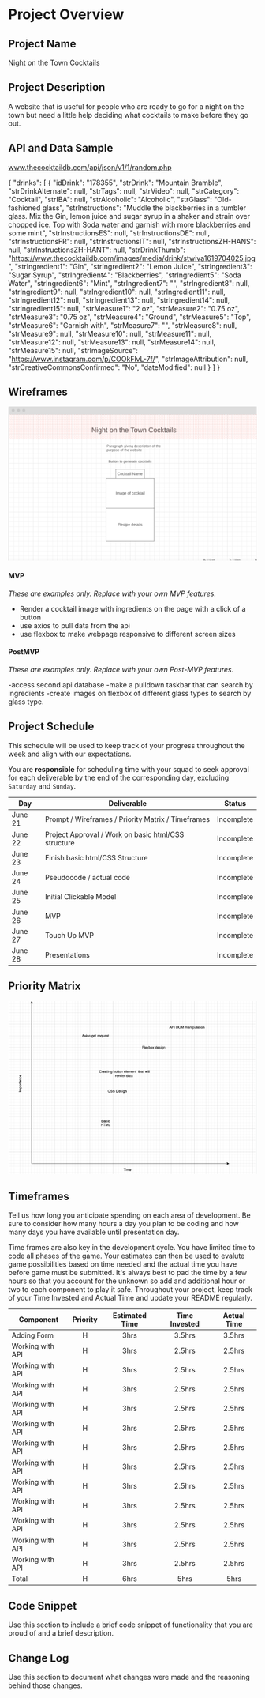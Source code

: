 # Project Overview

## Project Name

Night on the Town Cocktails

## Project Description

A website that is useful for people who are ready to go for a night on the town but need a little help deciding what cocktails to make before they go out.

## API and Data Sample

www.thecocktaildb.com/api/json/v1/1/random.php

{
    "drinks": [
        {
            "idDrink": "178355",
            "strDrink": "Mountain Bramble",
            "strDrinkAlternate": null,
            "strTags": null,
            "strVideo": null,
            "strCategory": "Cocktail",
            "strIBA": null,
            "strAlcoholic": "Alcoholic",
            "strGlass": "Old-fashioned glass",
            "strInstructions": "Muddle the blackberries in a tumbler glass. Mix the Gin, lemon juice and sugar syrup in a shaker and strain over chopped ice. Top with Soda water and garnish with more blackberries and some mint",
            "strInstructionsES": null,
            "strInstructionsDE": null,
            "strInstructionsFR": null,
            "strInstructionsIT": null,
            "strInstructionsZH-HANS": null,
            "strInstructionsZH-HANT": null,
            "strDrinkThumb": "https://www.thecocktaildb.com/images/media/drink/stwiva1619704025.jpg",
            "strIngredient1": "Gin",
            "strIngredient2": "Lemon Juice",
            "strIngredient3": "Sugar Syrup",
            "strIngredient4": "Blackberries",
            "strIngredient5": "Soda Water",
            "strIngredient6": "Mint",
            "strIngredient7": "",
            "strIngredient8": null,
            "strIngredient9": null,
            "strIngredient10": null,
            "strIngredient11": null,
            "strIngredient12": null,
            "strIngredient13": null,
            "strIngredient14": null,
            "strIngredient15": null,
            "strMeasure1": "2 oz",
            "strMeasure2": "0.75 oz",
            "strMeasure3": "0.75 oz",
            "strMeasure4": "Ground",
            "strMeasure5": "Top",
            "strMeasure6": "Garnish with",
            "strMeasure7": "",
            "strMeasure8": null,
            "strMeasure9": null,
            "strMeasure10": null,
            "strMeasure11": null,
            "strMeasure12": null,
            "strMeasure13": null,
            "strMeasure14": null,
            "strMeasure15": null,
            "strImageSource": "https://www.instagram.com/p/COOkFlvL-7f/",
            "strImageAttribution": null,
            "strCreativeCommonsConfirmed": "No",
            "dateModified": null
        }
    ]
}


## Wireframes

![Wireframe](./assets/Wireframe.png)


#### MVP 
*These are examples only. Replace with your own MVP features.*

- Render a cocktail image with ingredients on the page with a click of a button
- use axios to pull data from the api
- use flexbox to make webpage responsive to different screen sizes

#### PostMVP  
*These are examples only. Replace with your own Post-MVP features.*

-access second api database 
-make a pulldown taskbar that can search by ingredients
-create images on flexbox of different glass types to search by glass type.

## Project Schedule

This schedule will be used to keep track of your progress throughout the week and align with our expectations.  

You are **responsible** for scheduling time with your squad to seek approval for each deliverable by the end of the corresponding day, excluding `Saturday` and `Sunday`.

|  Day | Deliverable | Status
|---|---| ---|
|June 21| Prompt / Wireframes / Priority Matrix / Timeframes | Incomplete
|June 22| Project Approval / Work on basic html/CSS structure| Incomplete
|June 23| Finish basic html/CSS Structure | Incomplete
|June 24| Pseudocode / actual code  | Incomplete
|June 25| Initial Clickable Model | Incomplete
|June 26| MVP | Incomplete
|June 27| Touch Up MVP | Incomplete
|June 28| Presentations | Incomplete

## Priority Matrix

![PriorityMatrix](./assets/PriorityMatrix.png)

## Timeframes

Tell us how long you anticipate spending on each area of development. Be sure to consider how many hours a day you plan to be coding and how many days you have available until presentation day.

Time frames are also key in the development cycle.  You have limited time to code all phases of the game.  Your estimates can then be used to evalute game possibilities based on time needed and the actual time you have before game must be submitted. It's always best to pad the time by a few hours so that you account for the unknown so add and additional hour or two to each component to play it safe. Throughout your project, keep track of your Time Invested and Actual Time and update your README regularly.

| Component | Priority | Estimated Time | Time Invested | Actual Time |
| --- | :---: |  :---: | :---: | :---: |
| Adding Form | H | 3hrs| 3.5hrs | 3.5hrs |
| Working with API | H | 3hrs| 2.5hrs | 2.5hrs |
| Working with API | H | 3hrs| 2.5hrs | 2.5hrs |
| Working with API | H | 3hrs| 2.5hrs | 2.5hrs |
| Working with API | H | 3hrs| 2.5hrs | 2.5hrs |
| Working with API | H | 3hrs| 2.5hrs | 2.5hrs |
| Working with API | H | 3hrs| 2.5hrs | 2.5hrs |
| Working with API | H | 3hrs| 2.5hrs | 2.5hrs |
| Working with API | H | 3hrs| 2.5hrs | 2.5hrs |
| Working with API | H | 3hrs| 2.5hrs | 2.5hrs |
| Working with API | H | 3hrs| 2.5hrs | 2.5hrs |
| Working with API | H | 3hrs| 2.5hrs | 2.5hrs |
| Working with API | H | 3hrs| 2.5hrs | 2.5hrs |
| Total | H | 6hrs| 5hrs | 5hrs |

## Code Snippet

Use this section to include a brief code snippet of functionality that you are proud of and a brief description.  


## Change Log
 Use this section to document what changes were made and the reasoning behind those changes.  
